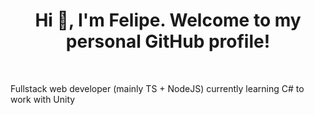 <h1 align="center">Hi 👋, I'm Felipe. Welcome to my personal GitHub profile!</h1>

<br>


Fullstack web developer (mainly TS + NodeJS) currently learning C# to work with Unity
